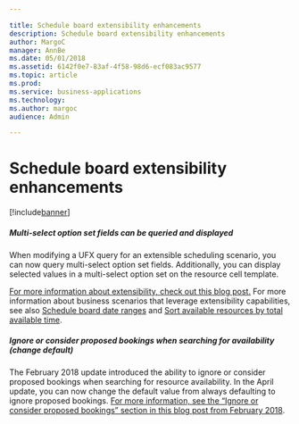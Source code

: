 ```yaml
---

title: Schedule board extensibility enhancements
description: Schedule board extensibility enhancements
author: MargoC
manager: AnnBe
ms.date: 05/01/2018
ms.assetid: 6142f0e7-83af-4f58-98d6-ecf083ac9577
ms.topic: article
ms.prod: 
ms.service: business-applications
ms.technology: 
ms.author: margoc
audience: Admin

---
```

#  Schedule board extensibility enhancements




[!include[banner](../../includes/banner.md)]

##### Multi-select option set fields can be queried and displayed

When modifying a UFX query for an extensible scheduling scenario, you can now
query multi-select option set fields. Additionally, you can display selected
values in a multi-select option set on the resource cell template.

[For more information about extensibility, check out this blog
post.](https://blogs.msdn.microsoft.com/crm/2017/10/16/blog-post-july-2017-update-for-field-service-and-project-service-automation-universal-resource-scheduling-part-1/#Extensibility)
For more information about business scenarios that leverage extensibility
capabilities, see also [Schedule board date
ranges](https://blogs.msdn.microsoft.com/crm/2017/12/15/new-use-schedule-board-date-ranges-in-custom-queries-in-universal-resource-scheduling/)
and [Sort available resources by total available
time](https://blogs.msdn.microsoft.com/crm/2017/12/15/sort-available-resources-by-total-available-time-in-universal-resource-scheduling/).

##### Ignore or consider proposed bookings when searching for availability (change default)

The February 2018 update introduced the ability to ignore or consider proposed
bookings when searching for resource availability. In the April update, you can
now change the default value from always defaulting to ignore proposed bookings.
[For more information, see the “Ignore or consider proposed bookings” section in
this blog post from February
2018](https://blogs.msdn.microsoft.com/crm/2018/02/19/whats-new-in-universal-resource-scheduling-for-dynamics-365-february-2018-update/).

